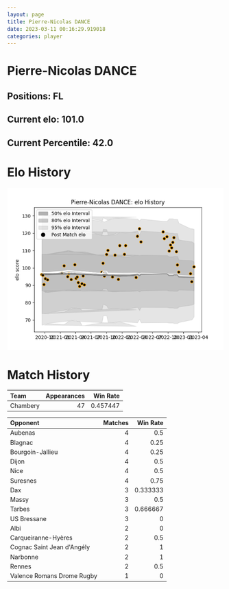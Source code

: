```yaml
---  
layout: page  
title: Pierre-Nicolas DANCE  
date: 2023-03-11 00:16:29.919018  
categories: player  
---
```

# Pierre-Nicolas DANCE

## Positions: FL

## Current elo: 101.0

## Current Percentile: 42.0

# Elo History


![elo history](history_Pierre-NicolasDANCE.png)
# Match History


| Team     |   Appearances |   Win Rate |
|:---------|--------------:|-----------:|
| Chambery |            47 |   0.457447 |

| Opponent                   |   Matches |   Win Rate |
|:---------------------------|----------:|-----------:|
| Aubenas                    |         4 |   0.5      |
| Blagnac                    |         4 |   0.25     |
| Bourgoin-Jallieu           |         4 |   0.25     |
| Dijon                      |         4 |   0.5      |
| Nice                       |         4 |   0.5      |
| Suresnes                   |         4 |   0.75     |
| Dax                        |         3 |   0.333333 |
| Massy                      |         3 |   0.5      |
| Tarbes                     |         3 |   0.666667 |
| US Bressane                |         3 |   0        |
| Albi                       |         2 |   0        |
| Carqueiranne-Hyères        |         2 |   0.5      |
| Cognac Saint Jean d'Angély |         2 |   1        |
| Narbonne                   |         2 |   1        |
| Rennes                     |         2 |   0.5      |
| Valence Romans Drome Rugby |         1 |   0        |
